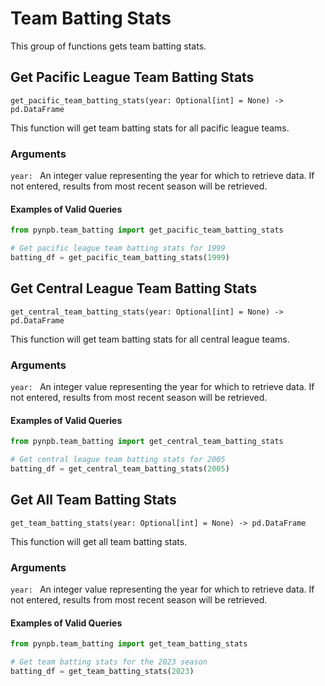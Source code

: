 # Team Batting Stats

This group of functions gets team batting stats.

## Get Pacific League Team Batting Stats
`get_pacific_team_batting_stats(year: Optional[int] = None) -> pd.DataFrame`

This function will get team batting stats for all pacific league teams.

### Arguments
`year: ` An integer value representing the year for which to retrieve data. If not entered, results from most recent season will be retrieved.

#### Examples of Valid Queries

```python
from pynpb.team_batting import get_pacific_team_batting_stats

# Get pacific league team batting stats for 1999
batting_df = get_pacific_team_batting_stats(1999)

```

## Get Central League Team Batting Stats
`get_central_team_batting_stats(year: Optional[int] = None) -> pd.DataFrame`

This function will get team batting stats for all central league teams.

### Arguments
`year: ` An integer value representing the year for which to retrieve data. If not entered, results from most recent season will be retrieved.

#### Examples of Valid Queries

```python
from pynpb.team_batting import get_central_team_batting_stats

# Get central league team batting stats for 2005
batting_df = get_central_team_batting_stats(2005)

```

## Get All Team Batting Stats
`get_team_batting_stats(year: Optional[int] = None) -> pd.DataFrame`

This function will get all team batting stats.

### Arguments
`year: ` An integer value representing the year for which to retrieve data. If not entered, results from most recent season will be retrieved.

#### Examples of Valid Queries

```python
from pynpb.team_batting import get_team_batting_stats

# Get team batting stats for the 2023 season
batting_df = get_team_batting_stats(2023)

```
